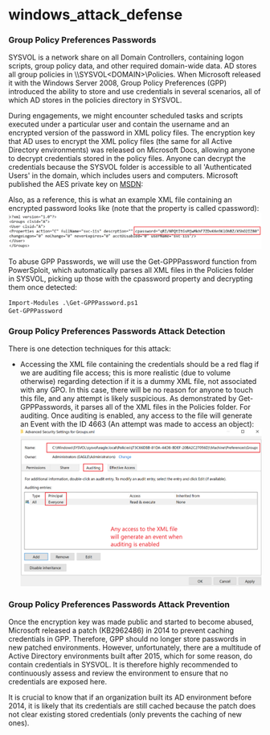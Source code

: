 # windows_attack_defense
### Group Policy Preferences Passwords
SYSVOL is a network share on all Domain Controllers, containing logon scripts, group policy data, and other required domain-wide data. AD stores all group policies in \\<DOMAIN>\SYSVOL\<DOMAIN>\Policies\. When Microsoft released it with the Windows Server 2008, Group Policy Preferences (GPP) introduced the ability to store and use credentials in several scenarios, all of which AD stores in the policies directory in SYSVOL.

During engagements, we might encounter scheduled tasks and scripts executed under a particular user and contain the username and an encrypted version of the password in XML policy files. The encryption key that AD uses to encrypt the XML policy files (the same for all Active Directory environments) was released on Microsoft Docs, allowing anyone to decrypt credentials stored in the policy files. Anyone can decrypt the credentials because the SYSVOL folder is accessible to all 'Authenticated Users' in the domain, which includes users and computers. Microsoft published the AES private key on [MSDN](https://learn.microsoft.com/en-us/openspecs/windows_protocols/ms-gppref/2c15cbf0-f086-4c74-8b70-1f2fa45dd4be):

Also, as a reference, this is what an example XML file containing an encrypted password looks like (note that the property is called cpassword):
![GPP Passwords](./img/GPPcPass.png)

To abuse GPP Passwords, we will use the Get-GPPPassword function from PowerSploit, which automatically parses all XML files in the Policies folder in SYSVOL, picking up those with the cpassword property and decrypting them once detected:
```
Import-Modules .\Get-GPPPassword.ps1
Get-GPPPassword
```

### Group Policy Preferences Passwords Attack Detection
There is one detection techniques for this attack:

- Accessing the XML file containing the credentials should be a red flag if we are auditing file access; this is more realistic (due to volume otherwise) regarding detection if it is a dummy XML file, not associated with any GPO. In this case, there will be no reason for anyone to touch this file, and any attempt is likely suspicious. As demonstrated by Get-GPPPasswords, it parses all of the XML files in the Policies folder. For auditing. Once auditing is enabled, any access to the file will generate an Event with the ID 4663 (An attempt was made to access an object):
![group xml audit](./img/groupxml_audit.png)

### Group Policy Preferences Passwords Attack Prevention
Once the encryption key was made public and started to become abused, Microsoft released a patch (KB2962486) in 2014 to prevent caching credentials in GPP. Therefore, GPP should no longer store passwords in new patched environments. However, unfortunately, there are a multitude of Active Directory environments built after 2015, which for some reason, do contain credentials in SYSVOL. It is therefore highly recommended to continuously assess and review the environment to ensure that no credentials are exposed here.

It is crucial to know that if an organization built its AD environment before 2014, it is likely that its credentials are still cached because the patch does not clear existing stored credentials (only prevents the caching of new ones).
